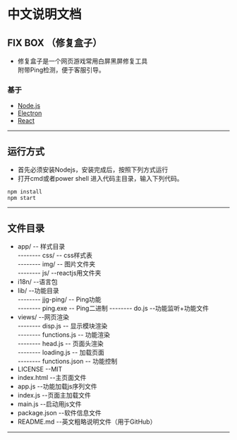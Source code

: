 # **中文说明文档**
## FIX BOX （修复盒子）
+ 修复盒子是一个网页游戏常用白屏黑屏修复工具  
  附带Ping检测，便于客服引导。
### 基于
* [Node.js](http://nodejs.cn/)
* [Electron](https://github.com/atom/electron)
* [React](https://github.com/facebook/react)
***
## 运行方式
+ 首先必须安装Nodejs，安装完成后，按照下列方式运行
+ 打开cmd或者power shell 进入代码主目录，输入下列代码。
```code
npm install
npm start
```
***

## 文件目录
* app/ -- 样式目录  
-------- css/  -- css样式表  
-------- img/  -- 图片文件夹  
-------- js/ --reactjs用文件夹  
* i18n/ --语言包
* lib/ --功能目录  
-------- jjg-ping/  -- Ping功能  
-------- ping.exe  -- Ping二进制
-------- do.js  --功能监听+功能文件
* views/  --网页渲染  
-------- disp.js  -- 显示模块渲染  
-------- functions.js  -- 功能渲染  
-------- head.js  -- 页面头渲染  
-------- loading.js  -- 加载页面  
-------- functions.json -- 功能控制  
* LICENSE  --MIT
* index.html  --主页面文件
* app.js  --功能加载js序列文件
* index.js  --页面主加载文件
* main.js  --启动用js文件
* package.json --软件信息文件
* README.md  --英文粗略说明文件（用于GitHub）
***
